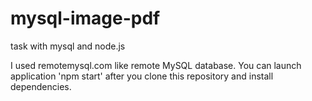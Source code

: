 # mysql-image-pdf
task with mysql and node.js

I used remotemysql.com like remote MySQL database.
You can launch application 'npm start' after you clone this repository and install dependencies.
